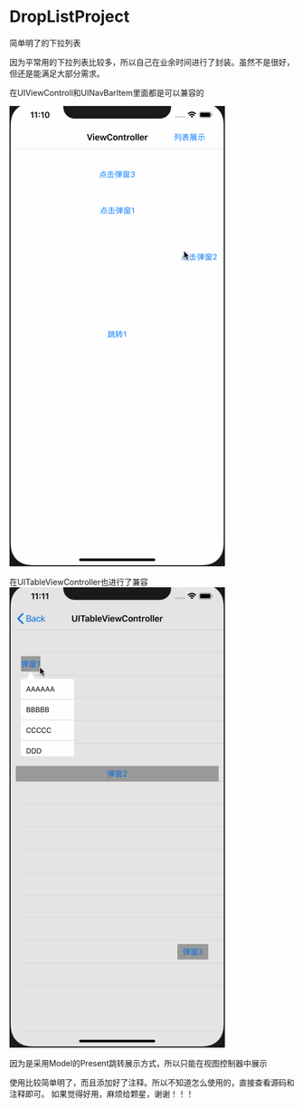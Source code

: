 # DropListProject
简单明了的下拉列表

因为平常用的下拉列表比较多，所以自己在业余时间进行了封装。虽然不是很好，但还是能满足大部分需求。

在UIViewControll和UINavBarItem里面都是可以兼容的

![image](https://github.com/zfy199466/DropListProject/blob/master/images/Untitled.gif)

在UITableViewController也进行了兼容
![image](https://github.com/zfy199466/DropListProject/blob/master/images/Untitled1.gif)

因为是采用Model的Present跳转展示方式，所以只能在视图控制器中展示

使用比较简单明了，而且添加好了注释。所以不知道怎么使用的，直接查看源码和注释即可。
如果觉得好用，麻烦给颗星，谢谢！！！

